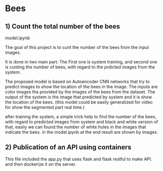 # Bees

## 1) Count the total number of the bees
model.ipynb

The goal of this project is to cunt the number of the bees from the input images.

It is done in two main part:
The First one is system training, and second one is cunting the number of bees, with regard to the prdicted images from the system.

The proposed model is based on Autoencoder CNN networks that try to predict images to show the location of the bees in the image.
The inputs are color images tha provided by the images of the bees from the dataset.
The output of the system is the image that predicted by system and it is show the location of the bees. (this model could be easily generalized for video for show the segmented part real time.)

after training the system, a simple trick help to find the number of the bees, with regard to predicted images from system and black and white version of that, easily we can found the number of white holes in the images that indicate the bees. in the model.ipynb at the end result are shown by images.


## 2) Publication of an API using containers

This file included the app.py that uses flask and flask restful to make API. and then dockerize it on the server.

